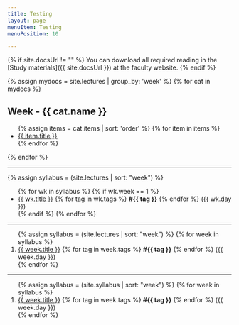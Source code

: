 ```yaml
---
title: Testing
layout: page
menuItem: Testing
menuPosition: 10

---
```


{% if site.docsUrl != "" %}
You can download all required reading in the [Study materials]({{ site.docsUrl }}) at the faculty website.
{% endif %}

{% assign mydocs = site.lectures | group_by: 'week' %}
{% for cat in mydocs %}
<h2>Week - {{ cat.name }}</h2>
<ul>
    {% assign items = cat.items | sort: 'order' %}
    {% for item in items %}
    <li><a href="{{ site.baseurl }}{{ item.url }}">{{ item.title }}</a></li>
    {% endfor %}
</ul>
{% endfor %}

---

{% assign syllabus = (site.lectures | sort: "week") %}
<ul>
{% for wk in syllabus %}
    {% if wk.week == 1 %}
  <li>
  	<a href="{{ site.baseurl }}{{ wk.url }}">{{ wk.title }}</a> 
  	{% for tag in wk.tags %}
  		<b>#{{ tag }}</b>
  	{% endfor %}
  	({{ wk.day }})</li>
    {% endif %}
{% endfor %}
</ul>



---

<ol>
{% assign syllabus = (site.lectures | sort: "week") %}
{% for week in syllabus %}
  <li>
  	<a href="{{ site.baseurl }}{{ week.url }}">{{ week.title }}</a> 
  	{% for tag in week.tags %}
  		<b>#{{ tag }}</b>
  	{% endfor %}
  	({{ week.day }})</li>
{% endfor %}
</ol>

---

<ol>
{% assign syllabus = (site.syllabus | sort: "week") %}
{% for week in syllabus %}
  <li>
  	<a href="{{ site.baseurl }}{{ week.url }}">{{ week.title }}</a> 
  	{% for tag in week.tags %}
  		<b>#{{ tag }}</b>
  	{% endfor %}
  	({{ week.day }})</li>
{% endfor %}
</ol>

